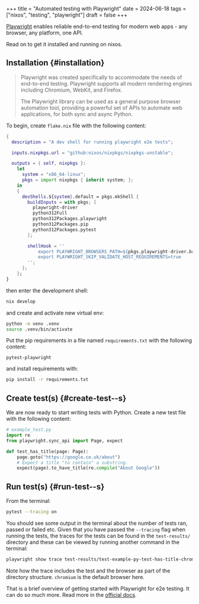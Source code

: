 +++
title = "Automated testing with Playwright"
date = 2024-06-18
tags = ["nixos", "testing", "playwright"]
draft = false
+++

[Playwright](https://playwright.dev/python/) enables reliable end-to-end testing for modern web apps - any browser, any platform, one API.

Read on to get it installed and running on nixos.

<!--more-->


## Installation {#installation}

> Playwright was created specifically to accommodate the needs of end-to-end testing. Playwright supports all modern rendering engines including Chromium, WebKit, and Firefox.
>
> The Playwright library can be used as a general purpose browser automation tool, providing a powerful set of APIs to automate web applications, for both sync and async Python.

To begin, create `flake.nix` file with the following content:

```nix
{
  description = "A dev shell for running playwright e2e tests";

  inputs.nixpkgs.url = "github:nixos/nixpkgs/nixpkgs-unstable";

  outputs = { self, nixpkgs }:
    let
      system = "x86_64-linux";
      pkgs = import nixpkgs { inherit system; };
    in
    {
      devShells.${system}.default = pkgs.mkShell {
        buildInputs = with pkgs; [
          playwright-driver
          python312Full
          python312Packages.playwright
          python312Packages.pip
          python312Packages.pytest
        ];

        shellHook = ''
            export PLAYWRIGHT_BROWSERS_PATH=${pkgs.playwright-driver.browsers}
            export PLAYWRIGHT_SKIP_VALIDATE_HOST_REQUIREMENTS=true
        '';
      };
    };
}
```

then enter the development shell:

```bash
nix develop
```

and create and activate new virtual env:

```bash
python -m venv .venv
source .venv/bin/activate
```

Put the pip requirements in a file named `requirements.txt` with the following content:

```text
pytest-playwright
```

and install requirements with:

```bash
pip install -r requirements.txt
```


## Create test(s) {#create-test--s}

We are now ready to start writing tests with Python. Create a new test file with the following content:

```python
# example_test.py
import re
from playwright.sync_api import Page, expect

def test_has_title(page: Page):
    page.goto("https://google.co.uk/about")
    # Expect a title "to contain" a substring.
    expect(page).to_have_title(re.compile("About Google"))
```


## Run test(s) {#run-test--s}

From the terminal:

```bash
pytest --tracing on
```

You should see some output in the terminal about the number of tests ran, passed or failed etc. Given that you have passed the `--tracing` flag when running the tests, the traces for the tests can be found in the `test-results/` directory and these can be viewed by running another command in the terminal:

```bash
playwright show trace test-results/test-example-py-test-has-title-chromium/trace.zip
```

Note how the trace includes the test and the browser as part of the directory structure. `chromium` is the default browser here.

That is a brief overview of getting started with Playwright for e2e testing. It can do so much more. Read more in the [official docs](https://playwright.dev/python/docs/writing-tests).
